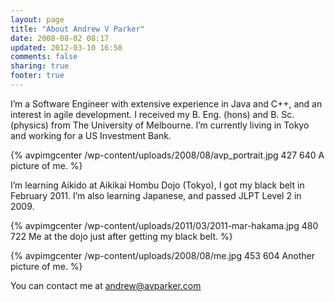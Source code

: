 ```yaml
---
layout: page
title: "About Andrew V Parker"
date: 2008-08-02 08:17
updated: 2012-03-10 16:50
comments: false
sharing: true
footer: true
---
```

I’m a Software Engineer with extensive experience in Java and C++, and an interest in agile development. I received my B. Eng. (hons) and B. Sc. (physics) from The University of Melbourne. I’m currently living in Tokyo and working for a US Investment Bank.

{% avpimgcenter /wp-content/uploads/2008/08/avp_portrait.jpg 427 640 A picture of me. %}

I’m learning Aikido at Aikikai Hombu Dojo (Tokyo), I got my black belt in February 2011. I’m also learning Japanese, and passed JLPT Level 2 in 2009.

{% avpimgcenter /wp-content/uploads/2011/03/2011-mar-hakama.jpg 480 722 Me at the dojo just after getting my black belt. %}</a>

{% avpimgcenter /wp-content/uploads/2008/08/me.jpg 453 604 Another picture of me. %}

You can contact me at andrew@avparker.com
